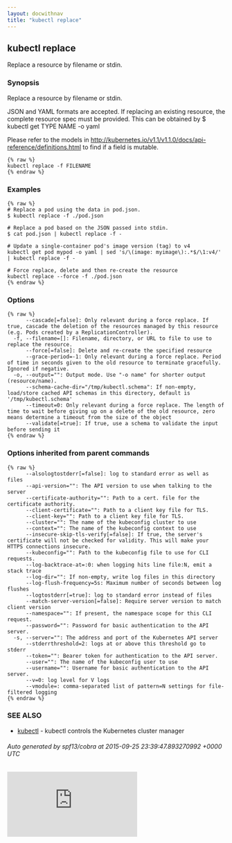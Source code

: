 ```yaml
---
layout: docwithnav
title: "kubectl replace"
---
```

<!-- BEGIN MUNGE: UNVERSIONED_WARNING -->


<!-- END MUNGE: UNVERSIONED_WARNING -->

## kubectl replace

Replace a resource by filename or stdin.

### Synopsis


Replace a resource by filename or stdin.

JSON and YAML formats are accepted. If replacing an existing resource, the
complete resource spec must be provided. This can be obtained by
$ kubectl get TYPE NAME -o yaml

Please refer to the models in http://kubernetes.io/v1.1/v1.1.0/docs/api-reference/definitions.html to find if a field is mutable.

```
{% raw %}
kubectl replace -f FILENAME
{% endraw %}
```

### Examples

```
{% raw %}
# Replace a pod using the data in pod.json.
$ kubectl replace -f ./pod.json

# Replace a pod based on the JSON passed into stdin.
$ cat pod.json | kubectl replace -f -

# Update a single-container pod's image version (tag) to v4
kubectl get pod mypod -o yaml | sed 's/\(image: myimage\):.*$/\1:v4/' | kubectl replace -f -

# Force replace, delete and then re-create the resource
kubectl replace --force -f ./pod.json
{% endraw %}
```

### Options

```
{% raw %}
      --cascade[=false]: Only relevant during a force replace. If true, cascade the deletion of the resources managed by this resource (e.g. Pods created by a ReplicationController).
  -f, --filename=[]: Filename, directory, or URL to file to use to replace the resource.
      --force[=false]: Delete and re-create the specified resource
      --grace-period=-1: Only relevant during a force replace. Period of time in seconds given to the old resource to terminate gracefully. Ignored if negative.
  -o, --output="": Output mode. Use "-o name" for shorter output (resource/name).
      --schema-cache-dir="/tmp/kubectl.schema": If non-empty, load/store cached API schemas in this directory, default is '/tmp/kubectl.schema'
      --timeout=0: Only relevant during a force replace. The length of time to wait before giving up on a delete of the old resource, zero means determine a timeout from the size of the object
      --validate[=true]: If true, use a schema to validate the input before sending it
{% endraw %}
```

### Options inherited from parent commands

```
{% raw %}
      --alsologtostderr[=false]: log to standard error as well as files
      --api-version="": The API version to use when talking to the server
      --certificate-authority="": Path to a cert. file for the certificate authority.
      --client-certificate="": Path to a client key file for TLS.
      --client-key="": Path to a client key file for TLS.
      --cluster="": The name of the kubeconfig cluster to use
      --context="": The name of the kubeconfig context to use
      --insecure-skip-tls-verify[=false]: If true, the server's certificate will not be checked for validity. This will make your HTTPS connections insecure.
      --kubeconfig="": Path to the kubeconfig file to use for CLI requests.
      --log-backtrace-at=:0: when logging hits line file:N, emit a stack trace
      --log-dir="": If non-empty, write log files in this directory
      --log-flush-frequency=5s: Maximum number of seconds between log flushes
      --logtostderr[=true]: log to standard error instead of files
      --match-server-version[=false]: Require server version to match client version
      --namespace="": If present, the namespace scope for this CLI request.
      --password="": Password for basic authentication to the API server.
  -s, --server="": The address and port of the Kubernetes API server
      --stderrthreshold=2: logs at or above this threshold go to stderr
      --token="": Bearer token for authentication to the API server.
      --user="": The name of the kubeconfig user to use
      --username="": Username for basic authentication to the API server.
      --v=0: log level for V logs
      --vmodule=: comma-separated list of pattern=N settings for file-filtered logging
{% endraw %}
```

### SEE ALSO

* [kubectl](kubectl.html)	 - kubectl controls the Kubernetes cluster manager

###### Auto generated by spf13/cobra at 2015-09-25 23:39:47.893270992 +0000 UTC



<!-- BEGIN MUNGE: IS_VERSIONED -->
<!-- TAG IS_VERSIONED -->
<!-- END MUNGE: IS_VERSIONED -->


<!-- BEGIN MUNGE: GENERATED_ANALYTICS -->
[![Analytics](https://kubernetes-site.appspot.com/UA-36037335-10/GitHub/docs/user-guide/kubectl/kubectl_replace.md?pixel)]()
<!-- END MUNGE: GENERATED_ANALYTICS -->

